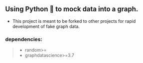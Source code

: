 ## Using Python 🐍 to mock data into a graph. 


* This project is meant to be forked to other projects for rapid development of fake graph data.


### dependencies:

> * random>=
> * graphdatascience>=3.7